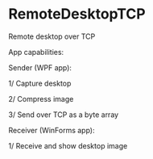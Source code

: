# RemoteDesktopTCP
Remote desktop over TCP


App capabilities:

Sender (WPF app):

1/ Capture desktop

2/ Compress image

3/ Send over TCP as a byte array

Receiver (WinForms app):

1/ Receive and show desktop image
